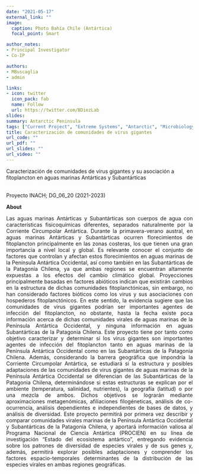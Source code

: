 ```yaml
---
date: "2021-05-17"
external_link: ""
image:
  caption: Photo Bahía Chile (Antártica)
  focal_point: Smart

author_notes:
- Principal Investigator
- Co-IP

authors:
- MBuscaglia
- admin

links:
- icon: twitter
  icon_pack: fab
  name: Follow
  url: https://twitter.com/BDiezLab
slides: 
summary: Antarctic Peninsula
tags: ["Current Project", "Extreme Systems", "Antarctic", "Microbiology", "Virology"]
title: Caracterización de comunidades de virus gigantes 
url_code: ""
url_pdf: ""
url_slides: ""
url_video: ""
---
```


Caracterización de comunidades de virus gigantes y su asociación a fitoplancton  en aguas marinas Antárticas y Subantárticas <br><br>


Proyecto INACH; DG_06_20 (2021-2023)

<div style="text-align:justify;">

**About**

Las aguas marinas Antárticas y Subantárticas son cuerpos de agua con características fisicoquímicas diferentes, separados naturalmente por la Corriente Circumpolar Antártica. Durante la primavera-verano austral, en aguas marinas Antárticas y Subantárticas ocurren florecimientos de fitoplancton principalmente en las zonas costeras, los que tienen una gran importancia a nivel local y global. Es relevante conocer el conjunto de factores que controlan y afectan estos florecimientos en aguas marinas de la Península Antártica Occidental, así como también en las Subantárticas de la Patagonia Chilena, ya que ambas regiones se encuentran altamente expuestas a los efectos del cambio climático global. Proyecciones principalmente basadas en factores abióticos indican que existirán cambios en la estructura de dichas comunidades fitoplanctónicas, sin embargo, no han considerado factores bióticos como los virus y sus asociaciones con hospederos fitoplanctónicos. En este sentido, la evidencia sugiere que las comunidades de virus gigantes podrían ser importantes agentes de infección del fitoplancton, no obstante, hasta la fecha existe poca información acerca de dichas comunidades virales de aguas marinas de la Península Antártica Occidental, y ninguna información en aguas Subantárticas de la Patagonia Chilena. Este proyecto tiene por tanto como objetivo caracterizar y determinar si los virus gigantes son importantes agentes de infección del fitoplancton tanto en aguas marinas de la Península Antártica Occidental como en las Subantárticas de la Patagonia Chilena. Además, considerando la barrera geográfica que impondría la Corriente Circumpolar Antártica, se estudiará si la estructura y posibles adaptaciones de las comunidades de virus gigantes de aguas marinas de la Península Antártica Occidental se diferencian de las Subantárticas de la Patagonia Chilena, determinándose si estas estructuras se explican por el ambiente (temperatura, salinidad, nutrientes), la geografía (latitud) o por una mezcla de ambos. Dichos objetivos se lograrán mediante aproximaciones metagenómicas, afiliaciones filogéneticas, análisis de co-ocurrencia, análisis dependientes e independientes de bases de datos, y análisis de diversidad. Este proyecto permitirá por primera vez describir y comparar comunidades virales marinas de la Península Antártica Occidental y Subantárticas de la Patagonia Chilena, y aportará información valiosa al Programa Nacional de Ciencia Antártica (PROCIEN) en su línea de investigación “Estado del ecosistema antártico”, entregando evidencia sobre los patrones de diversidad de especies virales y de sus genes y, además, permitirá explorar posibles adaptaciones y comprender los factores espacio-temporales determinantes de la distribución de las especies virales en ambas regiones geográficas.

</div>